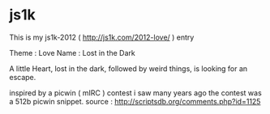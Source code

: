 js1k
====

This is my js1k-2012 ( http://js1k.com/2012-love/ ) entry

Theme : Love
Name : Lost in the Dark

A little Heart, lost in the dark, followed by weird things, is looking for an escape.

inspired by a picwin ( mIRC ) contest i saw many years ago
the contest was a 512b picwin snippet. 
source : http://scriptsdb.org/comments.php?id=1125